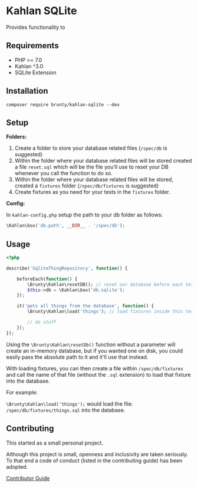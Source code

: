 # Kahlan SQLite

Provides functionality to

## Requirements

* PHP >= 7.0
* Kahlan ^3.0
* SQLite Extension

## Installation

`composer require brunty/kahlan-sqlite --dev`

## Setup

**Folders:**

1. Create a folder to store your database related files (`/spec/db` is suggested)
2. Within the folder where your database related files will be stored created a file `reset.sql` which will be the file you'll use to reset your DB whenever you call the function to do so.
3. Within the folder where your database related files will be stored, created a `fixtures` folder (`/spec/db/fixtures` is suggested)
4. Create fixtures as you need for your tests in the `fixtures` folder.

**Config:**

In `kahlan-config.php` setup the path to your db folder as follows:

```php
\Kahlan\box('db.path', __DIR__ . '/spec/db');
```

## Usage

```php
<?php

describe('SqliteThingRepository', function() {

    beforeEach(function() {
        \Brunty\Kahlan\resetDB(); // reset our database before each test
        $this->db = \Kahlan\box('db.sqlite');
    });

    it('gets all things from the database', function() {
        \Brunty\Kahlan\load('things'); // load fixtures inside this test

        // do stuff
    });
});
```

Using the `\Brunty\Kahlan\resetDb()` function without a parameter will create an in-memory database, but if you wanted one on disk, you could easily pass the absolute path to it and it'll use that instead.

With loading fixtures, you can then create a file within `/spec/db/fixtures` and call the name of that file (without the `.sql` extension) to load that fixture into the database.

For example:

`\Brunty\Kahlan\load('things');` would load the file: `/spec/db/fixtures/things.sql` into the database.

## Contributing

This started as a small personal project.

Although this project is small, openness and inclusivity are taken seriously. To that end a code of conduct (listed in the contributing guide) has been adopted.

[Contributor Guide](CONTRIBUTING.md)

